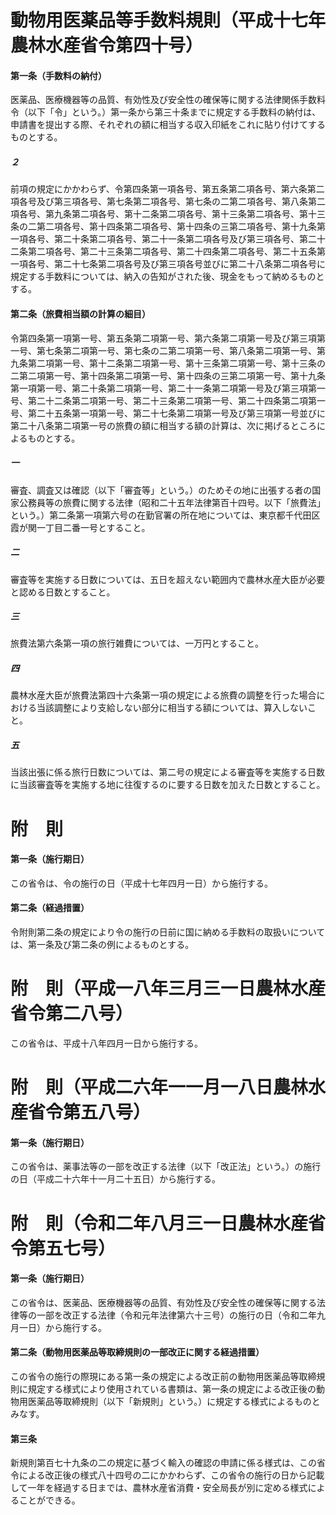 # 動物用医薬品等手数料規則（平成十七年農林水産省令第四十号）
#### 第一条（手数料の納付）
医薬品、医療機器等の品質、有効性及び安全性の確保等に関する法律関係手数料令（以下「令」という。）第一条から第三十条までに規定する手数料の納付は、申請書を提出する際、それぞれの額に相当する収入印紙をこれに貼り付けてするものとする。
##### ２
前項の規定にかかわらず、令第四条第一項各号、第五条第二項各号、第六条第二項各号及び第三項各号、第七条第二項各号、第七条の二第二項各号、第八条第二項各号、第九条第二項各号、第十二条第二項各号、第十三条第二項各号、第十三条の二第二項各号、第十四条第二項各号、第十四条の三第二項各号、第十九条第一項各号、第二十条第二項各号、第二十一条第二項各号及び第三項各号、第二十二条第二項各号、第二十三条第二項各号、第二十四条第二項各号、第二十五条第一項各号、第二十七条第二項各号及び第三項各号並びに第二十八条第二項各号に規定する手数料については、納入の告知がされた後、現金をもって納めるものとする。
#### 第二条（旅費相当額の計算の細目）
令第四条第一項第一号、第五条第二項第一号、第六条第二項第一号及び第三項第一号、第七条第二項第一号、第七条の二第二項第一号、第八条第二項第一号、第九条第二項第一号、第十二条第二項第一号、第十三条第二項第一号、第十三条の二第二項第一号、第十四条第二項第一号、第十四条の三第二項第一号、第十九条第一項第一号、第二十条第二項第一号、第二十一条第二項第一号及び第三項第一号、第二十二条第二項第一号、第二十三条第二項第一号、第二十四条第二項第一号、第二十五条第一項第一号、第二十七条第二項第一号及び第三項第一号並びに第二十八条第二項第一号の旅費の額に相当する額の計算は、次に掲げるところによるものとする。
##### 一
審査、調査又は確認（以下「審査等」という。）のためその地に出張する者の国家公務員等の旅費に関する法律（昭和二十五年法律第百十四号。以下「旅費法」という。）第二条第一項第六号の在勤官署の所在地については、東京都千代田区霞が関一丁目二番一号とすること。
##### 二
審査等を実施する日数については、五日を超えない範囲内で農林水産大臣が必要と認める日数とすること。
##### 三
旅費法第六条第一項の旅行雑費については、一万円とすること。
##### 四
農林水産大臣が旅費法第四十六条第一項の規定による旅費の調整を行った場合における当該調整により支給しない部分に相当する額については、算入しないこと。
##### 五
当該出張に係る旅行日数については、第二号の規定による審査等を実施する日数に当該審査等を実施する地に往復するのに要する日数を加えた日数とすること。
# 附　則
#### 第一条（施行期日）
この省令は、令の施行の日（平成十七年四月一日）から施行する。
#### 第二条（経過措置）
令附則第二条の規定により令の施行の日前に国に納める手数料の取扱いについては、第一条及び第二条の例によるものとする。
# 附　則（平成一八年三月三一日農林水産省令第二八号）
この省令は、平成十八年四月一日から施行する。
# 附　則（平成二六年一一月一八日農林水産省令第五八号）
#### 第一条（施行期日）
この省令は、薬事法等の一部を改正する法律（以下「改正法」という。）の施行の日（平成二十六年十一月二十五日）から施行する。
# 附　則（令和二年八月三一日農林水産省令第五七号）
#### 第一条（施行期日）
この省令は、医薬品、医療機器等の品質、有効性及び安全性の確保等に関する法律等の一部を改正する法律（令和元年法律第六十三号）の施行の日（令和二年九月一日）から施行する。
#### 第二条（動物用医薬品等取締規則の一部改正に関する経過措置）
この省令の施行の際現にある第一条の規定による改正前の動物用医薬品等取締規則に規定する様式により使用されている書類は、第一条の規定による改正後の動物用医薬品等取締規則（以下「新規則」という。）に規定する様式によるものとみなす。
#### 第三条
新規則第百七十九条の二の規定に基づく輸入の確認の申請に係る様式は、この省令による改正後の様式八十四号の二にかかわらず、この省令の施行の日から記載して一年を経過する日までは、農林水産省消費・安全局長が別に定める様式によることができる。
